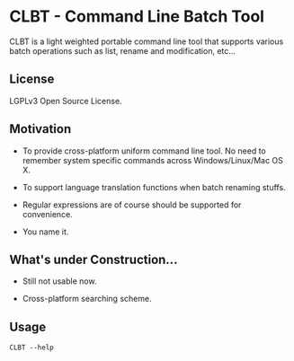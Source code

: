 CLBT - Command Line Batch Tool 
====================================

CLBT is a light weighted portable command line tool that supports various batch operations such as list, rename and modification, etc...



## License

LGPLv3 Open Source License.

## Motivation

+ To provide cross-platform uniform command line tool. No need to remember system specific commands across Windows/Linux/Mac OS X.

+ To support language translation functions when batch renaming stuffs.

+ Regular expressions are of course should be supported for convenience.

+ You name it.

## What's under Construction...

- Still not usable now.

- Cross-platform searching scheme.

## Usage

```
CLBT --help
```


